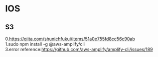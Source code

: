 # IOS

## S3
0.https://qiita.com/shunichfukui/items/51a0e755fd8cc56c90ab  
1.sudo npm install -g @aws-amplify/cli  
3.error reference:https://github.com/aws-amplify/amplify-cli/issues/189  

